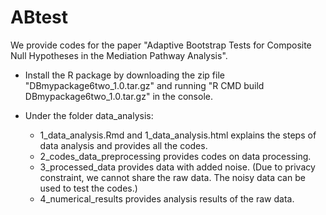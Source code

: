 # ABtest

We provide codes for the paper "Adaptive Bootstrap Tests for Composite Null Hypotheses in the Mediation Pathway Analysis". 

- Install the R package by downloading the zip file "DBmypackage6two_1.0.tar.gz" and running "R CMD build DBmypackage6two_1.0.tar.gz" in the console. 

- Under the folder data_analysis: 
  - 1_data_analysis.Rmd and 1_data_analysis.html explains the steps of data analysis and provides all the codes.   
  - 2_codes_data_preprocessing provides codes on data processing.
  - 3_processed_data provides data with added noise. (Due to privacy constraint, we cannot share the raw data. The noisy data can be used to test the codes.) 
  - 4_numerical_results provides analysis results of the raw data.  

